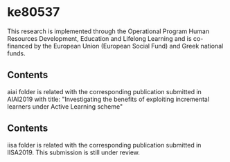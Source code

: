 # ke80537

This research is implemented through the Operational Program Human Resources Development, Education and Lifelong Learning and is co-financed by the European Union (European Social Fund) and Greek national funds.


## Contents
aiai folder is related with the corresponding publication submitted in AIAI2019 with title: 
"Investigating the benefits of exploiting incremental learners under Active Learning scheme"

## Contents
iisa folder is related with the corresponding publication submitted in IISA2019. This submission is still under review.
